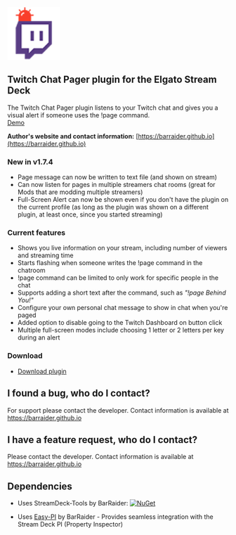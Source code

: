 <img src="https://github.com/BarRaider/streamdeck-chatpager/blob/master/_images/chatpage.png" height="120" width="120"/> 

## Twitch Chat Pager plugin for the Elgato Stream Deck

The Twitch Chat Pager plugin listens to your Twitch chat and gives you a visual alert if someone uses the !page command.  
[Demo](https://streamable.com/1wxjh)

**Author's website and contact information:** [https://barraider.github.io](https://barraider.github.io)

### New in v1.7.4
- Page message can now be written to text file (and shown on stream)
- Can now listen for pages in multiple streamers chat rooms (great for Mods that are modding multiple streamers)
- Full-Screen Alert can now be shown even if you don't have the plugin on the current profile (as long as the plugin was shown on a different plugin, at least once, since you started streaming)

### Current features
- Shows you live information on your stream, including number of viewers and streaming time
- Starts flashing when someone writes the !page command in the chatroom
- !page command can be limited to only work for specific people in the chat
- Supports adding a short text after the command, such as *"!page Behind You!"*
- Configure your own personal chat message to show in chat when you're paged
- Added option to disable going to the Twitch Dashboard on button click
- Multiple full-screen modes include choosing 1 letter or 2 letters per key during an alert


### Download

* [Download plugin](https://barraider.github.io/utils/com.barraider.chatpager.streamDeckPlugin)

## I found a bug, who do I contact?
For support please contact the developer. Contact information is available at https://barraider.github.io

## I have a feature request, who do I contact?
Please contact the developer. Contact information is available at https://barraider.github.io

## Dependencies
* Uses StreamDeck-Tools by BarRaider: [![NuGet](https://img.shields.io/nuget/v/streamdeck-tools.svg?style=flat)](https://www.nuget.org/packages/streamdeck-tools)

* Uses [Easy-PI](https://github.com/BarRaider/streamdeck-easypi) by BarRaider - Provides seamless integration with the Stream Deck PI (Property Inspector)